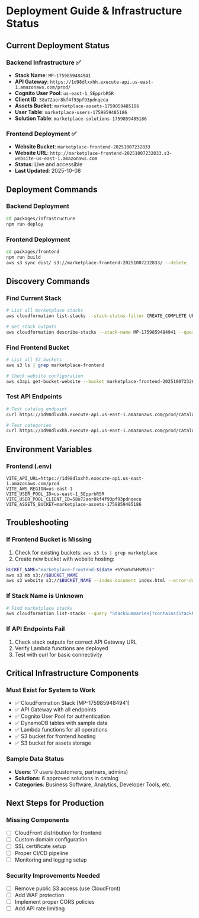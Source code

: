 # Deployment Guide & Infrastructure Status

## Current Deployment Status

### Backend Infrastructure ✅
- **Stack Name**: `MP-1759859484941`
- **API Gateway**: `https://1d98dlxxhh.execute-api.us-east-1.amazonaws.com/prod/`
- **Cognito User Pool**: `us-east-1_5EpprbR5R`
- **Client ID**: `58u72aor8kf4f93pf93pdnqecu`
- **Assets Bucket**: `marketplace-assets-1759859485186`
- **User Table**: `marketplace-users-1759859485186`
- **Solution Table**: `marketplace-solutions-1759859485186`

### Frontend Deployment ✅
- **Website Bucket**: `marketplace-frontend-20251007232833`
- **Website URL**: `http://marketplace-frontend-20251007232833.s3-website-us-east-1.amazonaws.com`
- **Status**: Live and accessible
- **Last Updated**: 2025-10-08

## Deployment Commands

### Backend Deployment
```bash
cd packages/infrastructure
npm run deploy
```

### Frontend Deployment
```bash
cd packages/frontend
npm run build
aws s3 sync dist/ s3://marketplace-frontend-20251007232833/ --delete
```

## Discovery Commands

### Find Current Stack
```bash
# List all marketplace stacks
aws cloudformation list-stacks --stack-status-filter CREATE_COMPLETE UPDATE_COMPLETE | grep -i marketplace

# Get stack outputs
aws cloudformation describe-stacks --stack-name MP-1759859484941 --query "Stacks[0].Outputs"
```

### Find Frontend Bucket
```bash
# List all S3 buckets
aws s3 ls | grep marketplace-frontend

# Check website configuration
aws s3api get-bucket-website --bucket marketplace-frontend-20251007232833
```

### Test API Endpoints
```bash
# Test catalog endpoint
curl https://1d98dlxxhh.execute-api.us-east-1.amazonaws.com/prod/catalog

# Test categories
curl https://1d98dlxxhh.execute-api.us-east-1.amazonaws.com/prod/catalog/categories
```

## Environment Variables

### Frontend (.env)
```env
VITE_API_URL=https://1d98dlxxhh.execute-api.us-east-1.amazonaws.com/prod
VITE_AWS_REGION=us-east-1
VITE_USER_POOL_ID=us-east-1_5EpprbR5R
VITE_USER_POOL_CLIENT_ID=58u72aor8kf4f93pf93pdnqecu
VITE_ASSETS_BUCKET=marketplace-assets-1759859485186
```

## Troubleshooting

### If Frontend Bucket is Missing
1. Check for existing buckets: `aws s3 ls | grep marketplace`
2. Create new bucket with website hosting:
```bash
BUCKET_NAME="marketplace-frontend-$(date +%Y%m%d%H%M%S)"
aws s3 mb s3://$BUCKET_NAME
aws s3 website s3://$BUCKET_NAME --index-document index.html --error-document index.html
```

### If Stack Name is Unknown
```bash
# Find marketplace stacks
aws cloudformation list-stacks --query "StackSummaries[?contains(StackName, 'MP-') || contains(TemplateDescription, 'Marketplace')].{Name:StackName,Status:StackStatus,Description:TemplateDescription}"
```

### If API Endpoints Fail
1. Check stack outputs for correct API Gateway URL
2. Verify Lambda functions are deployed
3. Test with curl for basic connectivity

## Critical Infrastructure Components

### Must Exist for System to Work
- ✅ CloudFormation Stack (MP-1759859484941)
- ✅ API Gateway with all endpoints
- ✅ Cognito User Pool for authentication
- ✅ DynamoDB tables with sample data
- ✅ Lambda functions for all operations
- ✅ S3 bucket for frontend hosting
- ✅ S3 bucket for assets storage

### Sample Data Status
- **Users**: 17 users (customers, partners, admins)
- **Solutions**: 6 approved solutions in catalog
- **Categories**: Business Software, Analytics, Developer Tools, etc.

## Next Steps for Production

### Missing Components
- [ ] CloudFront distribution for frontend
- [ ] Custom domain configuration
- [ ] SSL certificate setup
- [ ] Proper CI/CD pipeline
- [ ] Monitoring and logging setup

### Security Improvements Needed
- [ ] Remove public S3 access (use CloudFront)
- [ ] Add WAF protection
- [ ] Implement proper CORS policies
- [ ] Add API rate limiting
